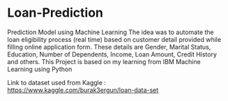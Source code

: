 # Loan-Prediction
Prediction Model using Machine Learning
The idea was to automate the loan eligibility process (real time) based on customer detail provided while filling online application form. These details are Gender, Marital Status, Education, Number of Dependents, Income, Loan Amount, Credit History and others.
This Project is based on my learning from IBM Machine Learning using Python

Link to dataset used from Kaggle : https://www.kaggle.com/burak3ergun/loan-data-set

